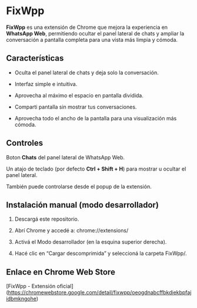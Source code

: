# FixWpp

**FixWpp** es una extensión de Chrome que mejora la experiencia en **WhatsApp Web**, permitiendo ocultar el panel lateral de chats y ampliar la conversación a pantalla completa para una vista más limpia y cómoda.

## Características

- Oculta el panel lateral de chats y deja solo la conversación.

- Interfaz simple e intuitiva.

- Aprovecha al máximo el espacio en pantalla dividida.

- Comparti pantalla sin mostrar tus conversaciones.

- Aprovecha todo el ancho de la pantalla para una visualización más cómoda.


## Controles

Boton **Chats** del panel lateral de WhatsApp Web.

Un atajo de teclado (por defecto **Ctrl + Shift + H**) para mostrar u ocultar el panel lateral.

También puede controlarse desde el popup de la extensión.

## Instalación manual (modo desarrollador)

1. Descargá este repositorio.

2. Abrí Chrome y accedé a:
    chrome://extensions/

3. Activá el Modo desarrollador (en la esquina superior derecha).

4. Hacé clic en “Cargar descomprimida” y seleccioná la carpeta FixWpp/.

## Enlace en Chrome Web Store

[FixWpp - Extensión oficial] (https://chromewebstore.google.com/detail/fixwpp/oeogdnabcffbkdiekbpfajidbmkngohe)
